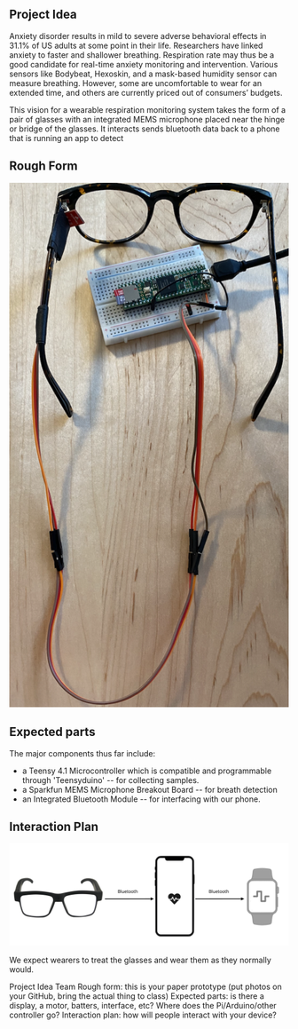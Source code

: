 ## Project Idea 
Anxiety disorder results in mild to severe adverse behavioral effects in 31.1% of US adults at some point in their life. Researchers have linked anxiety to faster and shallower breathing. Respiration rate may thus be a good candidate for real-time anxiety monitoring and intervention. Various sensors like Bodybeat, Hexoskin, and a mask-based humidity sensor can measure breathing. However, some are uncomfortable to wear for an extended time, and others are currently priced out of consumers’ budgets. 

This vision for a wearable respiration monitoring system takes the form of a pair of glasses with an integrated MEMS microphone placed near the hinge or bridge of the glasses. It interacts sends bluetooth data back to a phone that is running an app to detect 

## Rough Form
![](https://github.com/ThisGuyEddie/Interactive-Lab-Hub/blob/master/final_project/media/cbm_proto.png)

## Expected parts
The major components thus far include:
* a Teensy 4.1 Microcontroller which is compatible and programmable through 'Teensyduino' -- for collecting samples.  
* a Sparkfun MEMS Microphone Breakout Board -- for breath detection
* an Integrated Bluetooth Module -- for interfacing with our phone. 


## Interaction Plan
![](https://github.com/ThisGuyEddie/Interactive-Lab-Hub/blob/master/final_project/media/cbm_to_phone_to_watch_small.jpg)

We expect wearers to treat the glasses and wear them as they normally would. 



Project Idea
Team
Rough form: this is your paper prototype (put photos on your GitHub, bring the actual thing to class)
Expected parts: is there a display, a motor, batters, interface, etc? Where does the Pi/Arduino/other controller go?
Interaction plan: how will people interact with your device?
